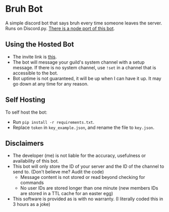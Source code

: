 # Bruh Bot
A simple discord bot that says bruh every time someone leaves the server. Runs on Discord.py. [There is a node port of this bot](https://github.com/rougetimelord/BruhBotNode).

## Using the Hosted Bot
* The invite link is [this](https://discord.com/api/oauth2/authorize?client_id=702644157692379267&permissions=3114523557768&scope=bot).
* The bot will message your guild's system channel with a setup message. If there is no system channel, use `!set` in a channel that is accessible to the bot.
* Bot uptime is not guaranteed, it will be up when I can have it up. It may go down at any time for any reason.

## Self Hosting
To self host the bot:
* Run `pip install -r requirements.txt`.
* Replace `token` in `key_example.json`, and rename the file to `key.json`. 

## Disclaimers
* The developer (me) is not liable for the accuracy, usefulness or availability of this bot.
* This bot will only store the ID of your server and the ID of the channel to send to. (Don't believe me? Audit the code)
  * Message content is not stored or read beyond checking for commands
  * No user IDs are stored longer than one minute (new members IDs are stored in a TTL cache for an easter egg) 
* This software is provided as is with no warranty. (I literally coded this in 3 hours as a joke)
